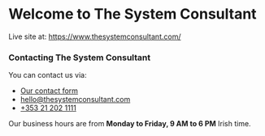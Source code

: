 # Welcome to The System Consultant

Live site at: <a href="https://www.thesystemconsultant.com/" target="_blank">https://www.thesystemconsultant.com/</a>

### Contacting The System Consultant

You can contact us via:

- <a href="https://www.thesystemconsultant.com//#contact" target="_blank">Our contact form</a>
- <a href="mailto:hello@thesystemconsultant.com" target="_blank">hello@thesystemconsultant.com</a>
- <a href="tel:+353212021111" target="_blank">+353 21 202 1111</a>

Our business hours are from **Monday to Friday, 9 AM to 6 PM** Irish time.
